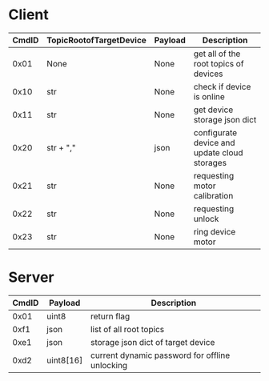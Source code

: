 # Client

| CmdID | TopicRootofTargetDevice | Payload | Description                                  |
|-------|-------------------------|---------|----------------------------------------------|
| 0x01  | None                    | None    | get all of the root topics of devices        |
| 0x10  | str                     | None    | check if device is online                    |
| 0x11  | str                     | None    | get device storage json dict                 |
| 0x20  | str + ","               | json    | configurate device and update cloud storages |
| 0x21  | str                     | None    | requesting motor calibration                 |
| 0x22  | str                     | None    | requesting unlock                            |
| 0x23  | str                     | None    | ring device motor                            |


# Server

| CmdID | Payload   | Description                                    |
|-------|-----------|------------------------------------------------|
| 0x01  | uint8     | return flag                                    |
| 0xf1  | json      | list of all root topics                        |
| 0xe1  | json      | storage json dict of target device             |
| 0xd2  | uint8[16] | current dynamic password for offline unlocking |
